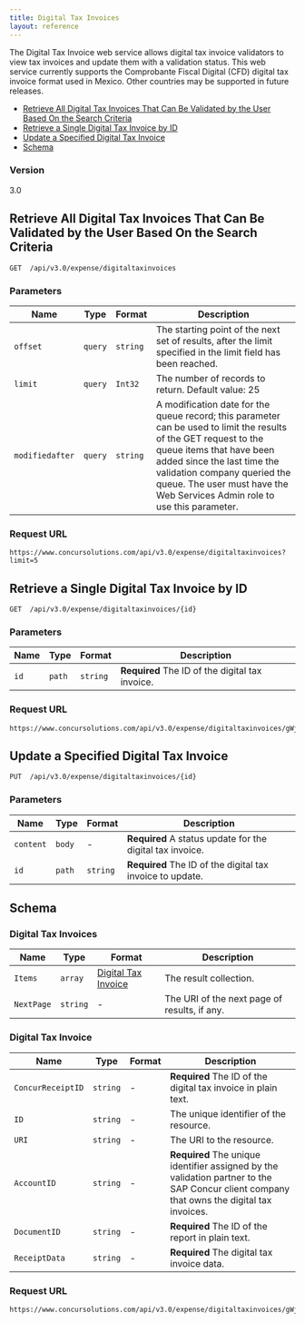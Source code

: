```yaml
---
title: Digital Tax Invoices
layout: reference
---
```


The Digital Tax Invoice web service allows digital tax invoice validators to view tax invoices and update them with a validation status. This web service currently supports the Comprobante Fiscal Digital (CFD) digital tax invoice format used in Mexico. Other countries may be supported in future releases.

* [Retrieve All Digital Tax Invoices That Can Be Validated by the User Based On the Search Criteria](#get)
* [Retrieve a Single Digital Tax Invoice by ID](#getID)
* [Update a Specified Digital Tax Invoice](#put)
* [Schema](#schema)

### Version
3.0

## <a name="get"></a>Retrieve All Digital Tax Invoices That Can Be Validated by the User Based On the Search Criteria

    GET  /api/v3.0/expense/digitaltaxinvoices


### Parameters

|Name | Type | Format | Description
|-----|------|--------|------------			
|`offset`	|	`query`	|	`string`	|	The starting point of the next set of results, after the limit specified in the limit field has been reached.
|`limit`	|	`query`	|	`Int32`	|	The number of records to return. Default value: 25
|`modifiedafter`	|	`query`	|	`string`	|	A modification date for the queue record; this parameter can be used to limit the results of the GET request to the queue items that have been added since the last time the validation company queried the queue. The user must have the Web Services Admin role to use this parameter.


### Request URL

```
https://www.concursolutions.com/api/v3.0/expense/digitaltaxinvoices?limit=5
```


## <a name="getID"></a>Retrieve a Single Digital Tax Invoice by ID

    GET  /api/v3.0/expense/digitaltaxinvoices/{id}


### Parameters

|Name | Type | Format | Description
|-----|------|--------|------------
|`id`	|	`path`	|	`string`	|	**Required** The ID of the digital tax invoice.


### Request URL

```
https://www.concursolutions.com/api/v3.0/expense/digitaltaxinvoices/gWj3IHRYiHZGRTDN6y4r4LN3phszY33HT%24pQ
```


## <a name="put"></a>Update a Specified Digital Tax Invoice

    PUT  /api/v3.0/expense/digitaltaxinvoices/{id}


### Parameters

|Name | Type | Format | Description
|-----|------|--------|------------
|`content`	|	`body`	|	-	|	**Required** A status update for the digital tax invoice.
|`id`	|	`path`	|	`string`	|	**Required** The ID of the digital tax invoice to update.


## <a name="schema"></a>Schema


### <a name="digitaltaxinvoices"></a>Digital Tax Invoices

|Name | Type | Format | Description
|-----|------|--------|------------
|`Items`	|	`array`	|[Digital Tax Invoice](#digitaltaxinvoice)	|	The result collection.
|`NextPage`	|	`string` |	-	|	The URI of the next page of results, if any.


### <a name="digitaltaxinvoice"></a>Digital Tax Invoice

|Name | Type | Format | Description
|-----|------|--------|------------
|`ConcurReceiptID`	|	`string`|	-	|	**Required** The ID of the digital tax invoice in plain text.
|`ID`	|	`string`|	-	|	The unique identifier of the resource.
|`URI`	|	`string`|	-	|	The URI to the resource.
|`AccountID`	|	`string`|	-	|	**Required** The unique identifier assigned by the validation partner to the SAP Concur client company that owns the digital tax invoices.
|`DocumentID`	|	`string`	|-	|	**Required** The ID of the report in plain text.
|`ReceiptData`	|	`string`|	-	|	**Required** The digital tax invoice data.

### Request URL

```
https://www.concursolutions.com/api/v3.0/expense/digitaltaxinvoices/gWj3IHRYiHZGUtIO83ILhbNHqCsjMmkvj%24pQ
```
